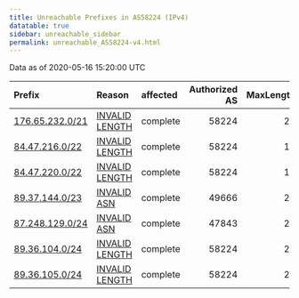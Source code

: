 ```yaml
---
title: Unreachable Prefixes in AS58224 (IPv4)
datatable: true
sidebar: unreachable_sidebar
permalink: unreachable_AS58224-v4.html
---
```


Data as of 2020-05-16 15:20:00 UTC


<div class="datatable-begin"></div>

| Prefix                                                   | Reason                                                                                                    | affected   |   Authorized AS |   MaxLength | Anchor                                         |   unreachable /24s |
|:---------------------------------------------------------|:----------------------------------------------------------------------------------------------------------|:-----------|----------------:|------------:|:-----------------------------------------------|-------------------:|
| [176.65.232.0/21](https://stat.ripe.net/176.65.232.0/21) | [INVALID LENGTH](https://rpki-validator.ripe.net/announcement-preview?asn=AS58224&prefix=176.65.232.0/21) | complete   |           58224 |          20 | [RIPE](unreachable_RIPE_NCC_RPKI_Root-v4.html) |                  8 |
| [84.47.216.0/22](https://stat.ripe.net/84.47.216.0/22)   | [INVALID LENGTH](https://rpki-validator.ripe.net/announcement-preview?asn=AS58224&prefix=84.47.216.0/22)  | complete   |           58224 |          19 | [RIPE](unreachable_RIPE_NCC_RPKI_Root-v4.html) |                  4 |
| [84.47.220.0/22](https://stat.ripe.net/84.47.220.0/22)   | [INVALID LENGTH](https://rpki-validator.ripe.net/announcement-preview?asn=AS58224&prefix=84.47.220.0/22)  | complete   |           58224 |          19 | [RIPE](unreachable_RIPE_NCC_RPKI_Root-v4.html) |                  4 |
| [89.37.144.0/23](https://stat.ripe.net/89.37.144.0/23)   | [INVALID ASN](https://rpki-validator.ripe.net/announcement-preview?asn=AS58224&prefix=89.37.144.0/23)     | complete   |           49666 |          23 | [RIPE](unreachable_RIPE_NCC_RPKI_Root-v4.html) |                  2 |
| [87.248.129.0/24](https://stat.ripe.net/87.248.129.0/24) | [INVALID ASN](https://rpki-validator.ripe.net/announcement-preview?asn=AS58224&prefix=87.248.129.0/24)    | complete   |           47843 |          24 | [RIPE](unreachable_RIPE_NCC_RPKI_Root-v4.html) |                  1 |
| [89.36.104.0/24](https://stat.ripe.net/89.36.104.0/24)   | [INVALID LENGTH](https://rpki-validator.ripe.net/announcement-preview?asn=AS58224&prefix=89.36.104.0/24)  | complete   |           58224 |          20 | [RIPE](unreachable_RIPE_NCC_RPKI_Root-v4.html) |                  1 |
| [89.36.105.0/24](https://stat.ripe.net/89.36.105.0/24)   | [INVALID LENGTH](https://rpki-validator.ripe.net/announcement-preview?asn=AS58224&prefix=89.36.105.0/24)  | complete   |           58224 |          20 | [RIPE](unreachable_RIPE_NCC_RPKI_Root-v4.html) |                  1 |

<div class="datatable-end"></div>